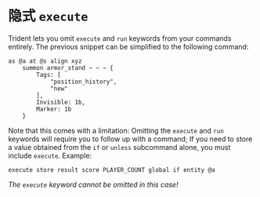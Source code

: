 # 隐式 `execute`

Trident lets you omit `execute` and `run` keywords from your commands entirely. The previous snippet can be simplified to the following command:
```tdn
as @a at @s align xyz
    summon armor_stand ~ ~ ~ {
        Tags: [
            "position_history",
            "new"
        ],
        Invisible: 1b,
        Marker: 1b
    }
```

Note that this comes with a limitation: Omitting the `execute` and `run` keywords will require you to follow up with a command; If you need to store a value obtained from the `if` or `unless`  subcommand alone, you must include `execute`. Example:
```tdn
execute store result score PLAYER_COUNT global if entity @a
```

*The `execute` keyword cannot be omitted in this case!*